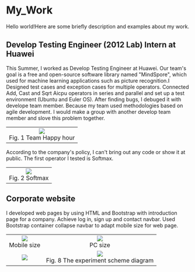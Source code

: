 # My_Work
Hello world!Here are some briefly description and examples about my work. 

## Develop Testing Engineer (2012 Lab) Intern at Huawei
This Summer, I worked as Develop Testing Engineer at Huawei. Our team's goal is a free and open-source software library named 
"MindSpore", which used for machine learning applications such as picture recognition.I Designed test cases and exception 
cases for multiple operators. Connected Add, Cast and Sqrt Aicpu operators in series and parallel and set up a test environment
(Ubuntu and Euler OS). After finding bugs, I debuged it with develope team member. Because my team used methodologies based on
agile development. I would make a group with another develop team member and slove this problem together.

<table>
    <tr>
        <td><div align=center><img src="https://github.com/shuorenyuyu/My_Work/blob/master/IMG/Huawei.jpg" > <br> Fig. 1 Team Happy hour</div></td> 
    </tr>   
</table>


According to the company's policy, I can't bring out any code or show it at public. The first operator I tested is Softmax.
<table>
    <tr>
        <td><div align=center><img src="https://github.com/shuorenyuyu/My_Work/blob/master/IMG/softmax.png" > <br> Fig. 2 Softmax</div></td> 
    </tr>   
</table>  

     
## Corporate website
I developed web pages by using HTML and Bootstrap with introduction page for a company. Achieve log in, sign up and contact navbar. Used Bootstrap container collapse navbar to adapt mobile size for web page.  
<table>
    <tr>
        <td><div align=center><img src="https://github.com/shuorenyuyu/My_Work/blob/master/IMG/Zetong_1.jpg" > <br> Mobile size </div></td>
        <td><div align=center><img src="https://github.com/shuorenyuyu/My_Work/blob/master/IMG/Zetong_2.jpg"  > <br> PC size </div></td>
    </tr>
    <tr>
        <td><div align=center><img src="https://github.com/shuorenyuyu/My_Work/blob/master/IMG/Zetong_3.gif"  > <br> </div></td>
        <td><div align=center><img src="https://github.com/shuorenyuyu/My_Work/blob/master/IMG/Zetong_4.gif"  > <br> Fig. 8 The experiment scheme diagram</div></td>
    </tr>
</table>



